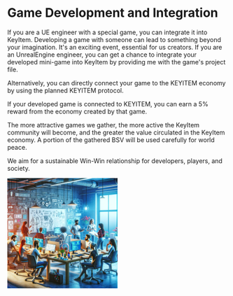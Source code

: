 # Game Development and Integration

If you are a UE engineer with a special game, you can integrate it into KeyItem. Developing a game with someone can lead to something beyond your imagination. It's an exciting event, essential for us creators. If you are an UnrealEngine engineer, you can get a chance to integrate your developed mini-game into KeyItem by providing me with the game's project file.

Alternatively, you can directly connect your game to the KEYITEM economy by using the planned KEYITEM protocol.

If your developed game is connected to KEYITEM, you can earn a 5% reward from the economy created by that game.

The more attractive games we gather, the more active the KeyItem community will become, and the greater the value circulated in the KeyItem economy. A portion of the gathered BSV will be used carefully for world peace.

We aim for a sustainable Win-Win relationship for developers, players, and society.

<div style="display: flex; flex-direction: row; align-items: center;">
    <div style="max-width: 50%;">
        <img src="../images/developerVision.webp" alt="developer Vision" style="max-width: 100%; height: auto;">
    </div>
    <div style="max-width: 50%;">
    </div>
</div>
